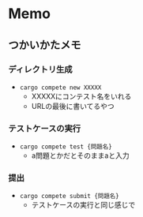 # Memo
## つかいかたメモ
### ディレクトリ生成
- `cargo compete new XXXXX`
    - XXXXXにコンテスト名をいれる
    - URLの最後に書いてるやつ
### テストケースの実行
- `cargo compete test {問題名}`
    - a問題とかだとそのままaと入力
### 提出
- `cargo compete submit {問題名}`
    - テストケースの実行と同じ感じで